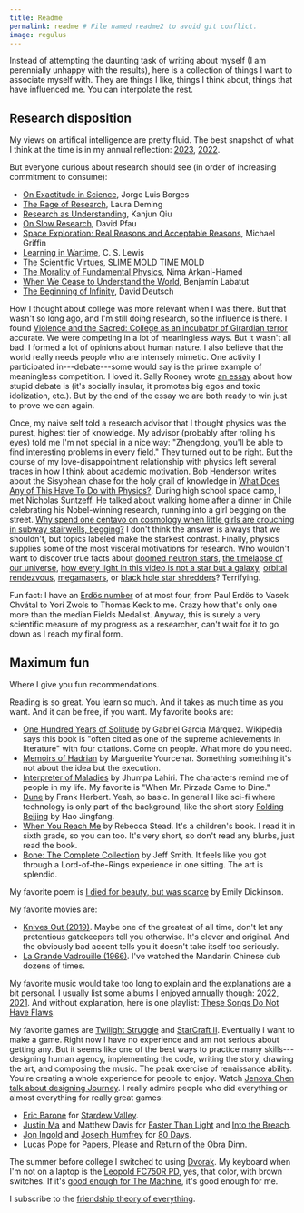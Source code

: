 ```yaml
---
title: Readme
permalink: readme # File named readme2 to avoid git conflict.
image: regulus
---
```


Instead of attempting the daunting task of writing about myself (I am perennially unhappy with the results), here is a collection of things I want to associate myself with. They are things I like, things I think about, things that have influenced me. You can interpolate the rest.

## Research disposition

My views on artifical intelligence are pretty fluid. The best snapshot of what I think at the time is in my annual reflection: [2023](https://zhengdongwang.com/2024/01/01/2023-letter.html), [2022](https://zhengdongwang.com/2022/12/28/2022-letter.html).

But everyone curious about research should see (in order of increasing commitment to consume):

* [On Exactitude in Science](https://kwarc.info/teaching/TDM/Borges.pdf), Jorge Luis Borges
* [The Rage of Research](https://ldeming.posthaven.com/the-rage-of-research), Laura Deming
* [Research as Understanding](https://kanjun.me/writing/research-as-understanding), Kanjun Qiu
* [On Slow Research](http://davidpfau.com/slow_research.html), David Pfau
* [Space Exploration: Real Reasons and Acceptable Reasons](https://spaceref.com/status-report/speech-by-nasa-administrator-michael-griffin-space-exploration-real-reasons-and-acceptable-reasons/), Michael Griffin
* [Learning in Wartime](https://www.christendom.edu/wp-content/uploads/2021/02/Learning-In-Wartime-C.S.-Lewis-1939.pdf), C. S. Lewis
* [The Scientific Virtues](https://slimemoldtimemold.com/2022/02/10/the-scientific-virtues/), SLIME MOLD TIME MOLD
* [The Morality of Fundamental Physics](https://www.youtube.com/watch?v=5aAMJNVmdoY), Nima Arkani-Hamed
* [When We Cease to Understand the World](https://www.goodreads.com/book/show/53972214-when-we-cease-to-understand-the-world), Benjam&iacute;n Labatut
* [The Beginning of Infinity](https://www.goodreads.com/book/show/10483171-the-beginning-of-infinity), David Deutsch

How I thought about college was more relevant when I was there. But that wasn't so long ago, and I'm still doing research, so the influence is there. I found [Violence and the Sacred: College as an incubator of Girardian terror](https://danwang.co/college-girardian-terror) accurate. We were competing in a lot of meaningless ways. But it wasn't all bad. I formed a lot of opinions about human nature. I also believe that the world really needs people who are intensely mimetic. One activity I participated in---debate---some would say is the prime example of meaningless competition. I loved it. Sally Rooney wrote [an essay](https://thedublinreview.com/article/even-if-you-beat-me) about how stupid debate is (it's socially insular, it promotes big egos and toxic idolization, etc.). But by the end of the essay we are both ready to win just to prove we can again.

Once, my naive self told a research advisor that I thought physics was the purest, highest tier of knowledge. My advisor (probably after rolling his eyes) told me I'm not special in a nice way: "Zhengdong, you'll be able to find interesting problems in every field." They turned out to be right. But the course of my love-disappointment relationship with physics left several traces in how I think about academic motivation. Bob Henderson writes about the Sisyphean chase for the holy grail of knowledge in [What Does Any of This Have To Do with Physics?](https://nautil.us/what-does-any-of-this-have-to-do-with-physics-236309/). During high school space camp, I met Nicholas Suntzeff. He talked about walking home after a dinner in Chile celebrating his Nobel-winning research, running into a girl begging on the street. [Why spend one centavo on cosmology when little girls are crouching in subway stairwells, begging?](https://www.lastwordonnothing.com/2012/08/13/guest-post-that-eternal-question) I don't think the answer is always that we shouldn't, but topics labeled make the starkest contrast. Finally, physics supplies some of the most visceral motivations for research. Who wouldn't want to discover true facts about [doomed neutron stars](https://www.youtube.com/watch?v=x_Akn8fUBeQ), [the timelapse of our universe](https://www.youtube.com/watch?v=uD4izuDMUQA), [how every light in this video is not a star but a galaxy](https://www.youtube.com/watch?v=rOjrImaPh80), [orbital rendezvous](https://www.youtube.com/watch?v=B1R3dTdcpSU), [megamasers](https://en.wikipedia.org/wiki/Megamaser), or [black hole star shredders](https://www.youtube.com/watch?v=ubBzcSD8G8k)? Terrifying.

Fun fact: I have an [Erd&ouml;s number](https://en.wikipedia.org/wiki/Erd%C5%91s_number) of at most four, from Paul Erd&ouml;s to Vasek Chv&aacute;tal to Yori Zwols to Thomas Keck to me. Crazy how that's only one more than the median Fields Medalist. Anyway, this is surely a very scientific measure of my progress as a researcher, can't wait for it to go down as I reach my final form.

## Maximum fun

Where I give you fun recommendations.

Reading is so great. You learn so much. And it takes as much time as you want. And it can be free, if you want. My favorite books are:
* [One Hundred Years of Solitude](https://www.goodreads.com/book/show/320.One_Hundred_Years_of_Solitude) by Gabriel Garc&iacute;a M&aacute;rquez. Wikipedia says this book is "often cited as one of the supreme achievements in literature" with four citations. Come on people. What more do you need.
* [Memoirs of Hadrian](https://www.goodreads.com/book/show/12172.Memoirs_of_Hadrian) by Marguerite Yourcenar. Something something it's not about the idea but the execution.
* [Interpreter of Maladies](https://www.goodreads.com/book/show/5439.Interpreter_of_Maladies) by Jhumpa Lahiri. The characters remind me of people in my life. My favorite is "When Mr. Pirzada Came to Dine."
* [Dune](https://www.goodreads.com/book/show/234225.Dune) by Frank Herbert. Yeah, so basic. In general I like sci-fi where technology is only part of the background, like the short story [Folding Beijing](https://uncannymagazine.com/article/folding-beijing-2) by Hao Jingfang.
* [When You Reach Me](https://www.goodreads.com/book/show/5310515-when-you-reach-me) by Rebecca Stead. It's a children's book. I read it in sixth grade, so you can too. It's very short, so don't read any blurbs, just read the book.
* [Bone: The Complete Collection](https://www.goodreads.com/book/show/92143.Bone) by Jeff Smith. It feels like you got through a Lord-of-the-Rings experience in one sitting. The art is splendid.

My favorite poem is [I died for beauty, but was scarce](https://www.bartleby.com/113/4010.html) by Emily Dickinson.

My favorite movies are:

* [Knives Out (2019)](https://www.imdb.com/title/tt8946378). Maybe one of the greatest of all time, don't let any pretentious gatekeepers tell you otherwise. It's clever and original. And the obviously bad accent tells you it doesn't take itself too seriously.
* [La Grande Vadrouille (1966)](https://www.imdb.com/title/tt0060474). I've watched the Mandarin Chinese dub dozens of times.

My favorite music would take too long to explain and the explanations are a bit personal. I usually list some albums I enjoyed annually though: [2022](https://zhengdongwang.com/2022/12/28/what-i-listened-to-this-year.html), [2021](https://zhengdongwang.com/2021/12/18/what-i-listened-to-this-year.html). And without explanation, here is one playlist: [These Songs Do Not Have Flaws](https://open.spotify.com/playlist/6CFotAZGG30wEw8q5ktupa).

My favorite games are [Twilight Struggle](https://boardgamegeek.com/boardgame/12333/twilight-struggle) and [StarCraft II](https://starcraft2.com/en-us). Eventually I want to make a game. Right now I have no experience and am not serious about getting any. But it seems like one of the best ways to practice many skills---designing human agency, implementing the code, writing the story, drawing the art, and composing the music. The peak exercise of renaissance ability. You're creating a whole experience for people to enjoy. Watch [Jenova Chen talk about designing Journey](https://www.gdcvault.com/play/1017700/Designing). I really admire people who did everything or almost everything for really great games:

* [Eric Barone](https://twitter.com/ConcernedApe) for [Stardew Valley](https://www.stardewvalley.net).
* [Justin Ma](https://twitter.com/Jarmustard) and Matthew Davis for [Faster Than Light](https://subsetgames.com/ftl.html) and [Into the Breach](https://subsetgames.com/itb.html).
* [Jon Ingold](https://twitter.com/joningold) and [Joseph Humfrey](https://twitter.com/joethephish) for [80 Days](https://www.inklestudios.com/80days).
* [Lucas Pope](https://dukope.com) for [Papers, Please](https://papersplea.se) and [Return of the Obra Dinn](https://obradinn.com).

The summer before college I switched to using [Dvorak](https://en.wikipedia.org/wiki/Dvorak_keyboard_layout). My keyboard when I'm not on a laptop is the [Leopold FC750R PD](https://www.leopold.co.kr/Shop/Item.php?ItId=1550022044), yes, that color, with brown switches. If it's [good enough for The Machine](https://liquipedia.net/starcraft2/Pro_gear), it's good enough for me.

I subscribe to the [friendship theory of everything](https://www.avabear.xyz/p/the-friendship-theory-of-everything).

